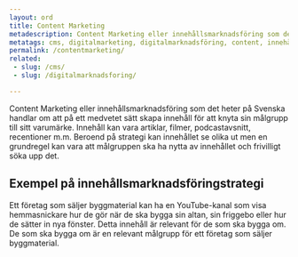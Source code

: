 ```yaml
---
layout: ord
title: Content Marketing
metadescription: Content Marketing eller innehållsmarknadsföring som det heter på svenska handlar om att via engagerande och relevant innehåll knyta sin målgrupp till sitt varumärke.
metatags: cms, digitalmarketing, digitalmarknadsföring, content, innehållsmarknadsföring, innehåll
permalink: /contentmarketing/
related:
 - slug: /cms/
 - slug: /digitalmarknadsforing/

---
```


Content Marketing eller innehållsmarknadsföring som det heter på Svenska handlar om att på ett medvetet sätt skapa innehåll för att knyta sin målgrupp till sitt varumärke. Innehåll  kan vara artiklar, filmer, podcastavsnitt, recentioner m.m. Beroend på strategi kan innehållet se olika ut men en grundregel kan vara att målgruppen ska ha nytta av innehållet och frivilligt söka upp det.

## Exempel på innehållsmarknadsföringstrategi
Ett företag som säljer byggmaterial kan ha en YouTube-kanal som visa hemmasnickare hur de gör när de ska bygga sin altan, sin friggebo eller hur de sätter in nya fönster. Detta innehåll är relevant för de som ska bygga om. De som ska bygga om är en relevant målgrupp för ett företag som säljer byggmaterial.